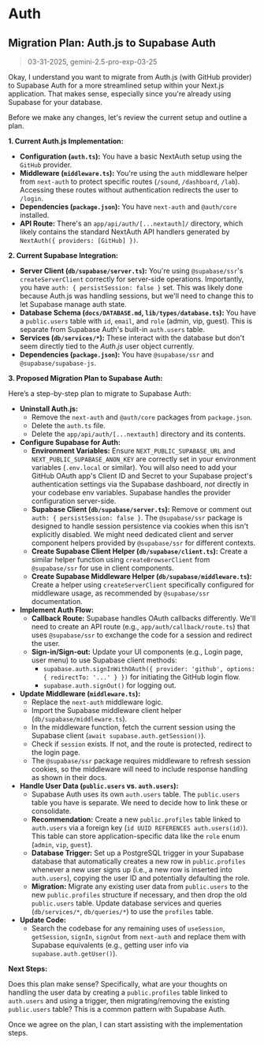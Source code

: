 # Auth

## Migration Plan: Auth.js to Supabase Auth

> 03-31-2025, gemini-2.5-pro-exp-03-25

Okay, I understand you want to migrate from Auth.js (with GitHub provider) to Supabase Auth for a more streamlined setup within your Next.js application. That makes sense, especially since you're already using Supabase for your database.

Before we make any changes, let's review the current setup and outline a plan.

**1. Current Auth.js Implementation:**

*   **Configuration (`auth.ts`):** You have a basic NextAuth setup using the `GitHub` provider.
*   **Middleware (`middleware.ts`):** You're using the `auth` middleware helper from `next-auth` to protect specific routes (`/sound`, `/dashboard`, `/lab`). Accessing these routes without authentication redirects the user to `/login`.
*   **Dependencies (`package.json`):** You have `next-auth` and `@auth/core` installed.
*   **API Route:** There's an `app/api/auth/[...nextauth]/` directory, which likely contains the standard NextAuth API handlers generated by `NextAuth({ providers: [GitHub] })`.

**2. Current Supabase Integration:**

*   **Server Client (`db/supabase/server.ts`):** You're using `@supabase/ssr`'s `createServerClient` correctly for server-side operations. Importantly, you have `auth: { persistSession: false }` set. This was likely done because Auth.js was handling sessions, but we'll need to change this to let Supabase manage auth state.
*   **Database Schema (`docs/DATABASE.md`, `lib/types/database.ts`):** You have a `public.users` table with `id`, `email`, and `role` (admin, vip, guest). This is separate from Supabase Auth's built-in `auth.users` table.
*   **Services (`db/services/*`):** These interact with the database but don't seem directly tied to the *Auth.js* user object currently.
*   **Dependencies (`package.json`):** You have `@supabase/ssr` and `@supabase/supabase-js`.

**3. Proposed Migration Plan to Supabase Auth:**

Here’s a step-by-step plan to migrate to Supabase Auth:

*   **Uninstall Auth.js:**
    *   Remove the `next-auth` and `@auth/core` packages from `package.json`.
    *   Delete the `auth.ts` file.
    *   Delete the `app/api/auth/[...nextauth]` directory and its contents.
*   **Configure Supabase for Auth:**
    *   **Environment Variables:** Ensure `NEXT_PUBLIC_SUPABASE_URL` and `NEXT_PUBLIC_SUPABASE_ANON_KEY` are correctly set in your environment variables (`.env.local` or similar). You will also need to add your GitHub OAuth app's Client ID and Secret to your Supabase project's authentication settings via the Supabase dashboard, *not* directly in your codebase env variables. Supabase handles the provider configuration server-side.
    *   **Supabase Client (`db/supabase/server.ts`):** Remove or comment out `auth: { persistSession: false }`. The `@supabase/ssr` package is designed to handle session persistence via cookies when this isn't explicitly disabled. We might need dedicated client and server component helpers provided by `@supabase/ssr` for different contexts.
    *   **Create Supabase Client Helper (`db/supabase/client.ts`):** Create a similar helper function using `createBrowserClient` from `@supabase/ssr` for use in client components.
    *   **Create Supabase Middleware Helper (`db/supabase/middleware.ts`):** Create a helper using `createServerClient` specifically configured for middleware usage, as recommended by `@supabase/ssr` documentation.
*   **Implement Auth Flow:**
    *   **Callback Route:** Supabase handles OAuth callbacks differently. We'll need to create an API route (e.g., `app/auth/callback/route.ts`) that uses `@supabase/ssr` to exchange the code for a session and redirect the user.
    *   **Sign-in/Sign-out:** Update your UI components (e.g., Login page, user menu) to use Supabase client methods:
        *   `supabase.auth.signInWithOAuth({ provider: 'github', options: { redirectTo: '...' } })` for initiating the GitHub login flow.
        *   `supabase.auth.signOut()` for logging out.
*   **Update Middleware (`middleware.ts`):**
    *   Replace the `next-auth` middleware logic.
    *   Import the Supabase middleware client helper (`db/supabase/middleware.ts`).
    *   In the middleware function, fetch the current session using the Supabase client (`await supabase.auth.getSession()`).
    *   Check if `session` exists. If not, and the route is protected, redirect to the login page.
    *   The `@supabase/ssr` package requires middleware to refresh session cookies, so the middleware will need to include response handling as shown in their docs.
*   **Handle User Data (`public.users` vs. `auth.users`):**
    *   Supabase Auth uses its own `auth.users` table. The `public.users` table you have is separate. We need to decide how to link these or consolidate.
    *   **Recommendation:** Create a new `public.profiles` table linked to `auth.users` via a foreign key (`id UUID REFERENCES auth.users(id)`). This table can store application-specific data like the `role` enum (`admin`, `vip`, `guest`).
    *   **Database Trigger:** Set up a PostgreSQL trigger in your Supabase database that automatically creates a new row in `public.profiles` whenever a new user signs up (i.e., a new row is inserted into `auth.users`), copying the user ID and potentially defaulting the role.
    *   **Migration:** Migrate any existing user data from `public.users` to the new `public.profiles` structure if necessary, and then drop the old `public.users` table. Update database services and queries (`db/services/*`, `db/queries/*`) to use the `profiles` table.
*   **Update Code:**
    *   Search the codebase for any remaining uses of `useSession`, `getSession`, `signIn`, `signOut` from `next-auth` and replace them with Supabase equivalents (e.g., getting user info via `supabase.auth.getUser()`).

**Next Steps:**

Does this plan make sense? Specifically, what are your thoughts on handling the user data by creating a `public.profiles` table linked to `auth.users` and using a trigger, then migrating/removing the existing `public.users` table? This is a common pattern with Supabase Auth.

Once we agree on the plan, I can start assisting with the implementation steps.
